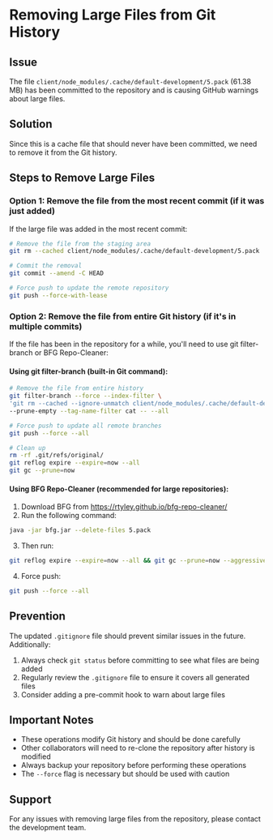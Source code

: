 # Removing Large Files from Git History

## Issue
The file `client/node_modules/.cache/default-development/5.pack` (61.38 MB) has been committed to the repository and is causing GitHub warnings about large files.

## Solution
Since this is a cache file that should never have been committed, we need to remove it from the Git history.

## Steps to Remove Large Files

### Option 1: Remove the file from the most recent commit (if it was just added)

If the large file was added in the most recent commit:

```bash
# Remove the file from the staging area
git rm --cached client/node_modules/.cache/default-development/5.pack

# Commit the removal
git commit --amend -C HEAD

# Force push to update the remote repository
git push --force-with-lease
```

### Option 2: Remove the file from entire Git history (if it's in multiple commits)

If the file has been in the repository for a while, you'll need to use git filter-branch or BFG Repo-Cleaner:

#### Using git filter-branch (built-in Git command):

```bash
# Remove the file from entire history
git filter-branch --force --index-filter \
'git rm --cached --ignore-unmatch client/node_modules/.cache/default-development/5.pack' \
--prune-empty --tag-name-filter cat -- --all

# Force push to update all remote branches
git push --force --all

# Clean up
rm -rf .git/refs/original/
git reflog expire --expire=now --all
git gc --prune=now
```

#### Using BFG Repo-Cleaner (recommended for large repositories):

1. Download BFG from https://rtyley.github.io/bfg-repo-cleaner/
2. Run the following command:
```bash
java -jar bfg.jar --delete-files 5.pack
```

3. Then run:
```bash
git reflog expire --expire=now --all && git gc --prune=now --aggressive
```

4. Force push:
```bash
git push --force --all
```

## Prevention

The updated `.gitignore` file should prevent similar issues in the future. Additionally:

1. Always check `git status` before committing to see what files are being added
2. Regularly review the `.gitignore` file to ensure it covers all generated files
3. Consider adding a pre-commit hook to warn about large files

## Important Notes

- These operations modify Git history and should be done carefully
- Other collaborators will need to re-clone the repository after history is modified
- Always backup your repository before performing these operations
- The `--force` flag is necessary but should be used with caution

## Support

For any issues with removing large files from the repository, please contact the development team.